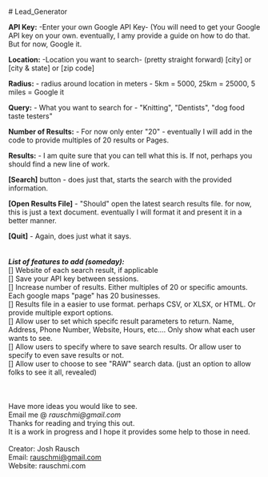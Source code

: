 </strong># Lead_Generator</strong>

<strong>API Key:</strong> -Enter your own Google API Key- (You will need to get your Google API key on your own.
          eventually, I amy provide a guide on how to do that. But for now, Google it.

<strong>Location:</strong> -Location you want to search- (pretty straight forward) [city] or [city & state] or [zip code]

<strong>Radius:</strong> - radius around location in meters - 5km = 5000,  25km = 25000, 5 miles = Google it

<strong>Query:</strong> - What you want to search for - "Knitting", "Dentists", "dog food taste testers"

<strong>Number of Results:</strong> - For now only enter "20" - eventually I will add in the code to provide multiples of 20 results or Pages. 

<strong>Results:</strong> - I am quite sure that you can tell what this is. If not, perhaps you should find a new line of work.

<strong>[Search]</strong> button - does just that, starts the search with the provided information.

<strong>[Open Results File]</strong> - "Should" open the latest search results file. for now, this is just a text document. eventually I will format it and present it in a better manner.

<strong>[Quit]</strong> - Again, does just what it says.
<br>
<br>
<br>
_____List of features to add (someday):_____
<br>
[] Website of each search result, if applicable<br>
[] Save your API key between sessions.<br>
[] Increase number of results. Either multiples of 20 or specific amounts. Each google maps "page" has 20 businesses.<br>
[] Results file in a easier to use format. perhaps CSV, or XLSX, or HTML. Or provide multiple export options.<br>
[] Allow user to set which specifc result parameters to return. Name, Address, Phone Number, Website, Hours, etc.... Only show what each user wants to see.<br>
[] Allow users to specify where to save search results. Or allow user to specify to even save results or not.<br>
[] Allow user to choose to see "RAW" search data. (just an option to allow folks to see it all, revealed)<br>
<br>
<br>
<br>
Have more ideas you would like to see.<br> 
Email me @ _rauschmi@gmail.com_
<br>
Thanks for reading and trying this out.<br>
It is a work in progress and I hope it provides some help to those in need.<br>
<br>
Creator: Josh Rausch<br>
Email: rauschmi@gmail.com<br>
Website: rauschmi.com<br>
